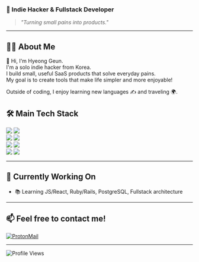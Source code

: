 ### 🚀 Indie Hacker & Fullstack Developer
> *"Turning small pains into products."*

---

## 🧑‍💻 About Me

👋 Hi, I'm Hyeong Geun.  
I'm a solo indie hacker from Korea.  
I build small, useful SaaS products that solve everyday pains. <br>
My goal is to create tools that make life simpler and more enjoyable! <br>

Outside of coding, I enjoy learning new languages ✍️ and traveling 🌍.  
 

<!---

## 💭 My Philosophy
**EN**

**KR**
--->

## 🛠 Main Tech Stack  
<div align=left> 
  
  <img src="https://img.shields.io/badge/html5-E34F26?style=for-the-badge&logo=html5&logoColor=white"> 
  <!--<img src="https://img.shields.io/badge/css-1572B6?style=for-the-badge&logo=css3&logoColor=white"> -->
  <img src="https://img.shields.io/badge/Tailwind css-1572B6?style=for-the-badge&logo=Tailwindcss&logoColor=white">
  <br>
  
  <img src="https://img.shields.io/badge/javascript-%23323330.svg?style=for-the-badge&logo=javascript&logoColor=%23F7DF1E"> 
  <!--<img src="https://img.shields.io/badge/Typescrips-%23323330.svg?style=for-the-badge&logo=Typescript&logoColor=3178C6"> -->
  <img src="https://img.shields.io/badge/react-%2320232a.svg?style=for-the-badge&logo=react&logoColor=%2361DAFB"> 
  <br>
 
  <img src="https://img.shields.io/badge/ruby-D3D3D3?style=for-the-badge&logo=ruby&logoColor=CC342D">
  <img src="https://img.shields.io/badge/rubyOnRails-D30001?style=for-the-badge&logo=rubyOnRails&logoColor=white">
  <br>
  
  <img src="https://img.shields.io/badge/python-3776AB?style=for-the-badge&logo=python&logoColor=white"> 
  <!--<img src="https://img.shields.io/badge/django-092E20?style=for-the-badge&logo=django&logoColor=white">
  <br>-->
  
  <img src="https://img.shields.io/badge/postgreSQL-4169E1?style=for-the-badge&logo=postgreSQL&logoColor=white"> 
  
</div>
<!--![JavaScript](https://img.shields.io/badge/JavaScript-ES6+-yellow?logo=javascript)
![TypeScript](https://img.shields.io/badge/TypeScript-4.x-blue?logo=typescript)
![React](https://img.shields.io/badge/Reate-Framework-61DAFB?logo=react)
![Ruby on Rails](https://img.shields.io/badge/RubyOnRails-Backend-D30001?logo=RubyOnRails)
![PostgreSQL](https://img.shields.io/badge/PostgreSQL-DB-blue?logo=postgresql)
![GitHub](https://img.shields.io/badge/GitHub-Profile-black?logo=github)-->

---

## 🌱 Currently Working On

- 📚 Learning JS/React, Ruby/Rails, PostgreSQL, Fullstack architecture  
<!-- 🧭 Planning services targeting the global market
- 🛠 SaaS idea → MVP development → Launching live services  -->

---

## 📫 Feel free to contact me!
[![ProtonMail](https://img.shields.io/badge/Email-hgkimdev%40proton.me-purple?logo=protonmail)](mailto:hgkimdev@proton.me)  

---

<p align="left">
  <img src="https://komarev.com/ghpvc/?username=hgkim7&label=Profile%20Views&color=blue&style=for-the-badge" alt="Profile Views" />
  <br>
</p>

<!--
**hgkimdev/hgkimdev** is a ✨ _special_ ✨ repository because its `README.md` (this file) appears on your GitHub profile.

Here are some ideas to get you started:

- 🔭 I’m currently working on ...
- 🌱 I’m currently learning ...
- 👯 I’m looking to collaborate on ...
- 🤔 I’m looking for help with ...
- 💬 Ask me about ...
- 📫 How to reach me: ...
- 😄 Pronouns: ...
- ⚡ Fun fact: ...
-->
